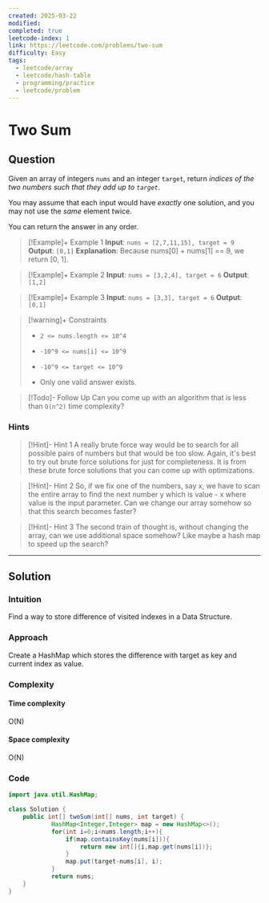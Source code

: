 ```yaml
---
created: 2025-03-22
modified: 
completed: true
leetcode-index: 1
link: https://leetcode.com/problems/two-sum
difficulty: Easy
tags:
  - leetcode/array
  - leetcode/hash-table
  - programming/practice
  - leetcode/problem
---
```

# Two Sum

## Question
Given an array of integers `nums` and an integer `target`, return *indices of the two numbers such that they add up to `target`*.

You may assume that each input would have *exactly* one solution, and you may not use the *same* element twice.

You can return the answer in any order.

 

>[!Example]+ Example 1
>**Input**: `nums = [2,7,11,15], target = 9`
>**Output**: `[0,1]`
>**Explanation**:
>Because nums[0] + nums[1] == 9, we return [0, 1]. 

>[!Example]+ Example 2
>**Input**: `nums = [3,2,4], target = 6`
>**Output**: `[1,2]
`

>[!Example]+ Example 3
>**Input**: `nums = [3,3], target = 6`
>**Output**: `[0,1]
`

>[!warning]+ Constraints
>- `2 <= nums.length <= 10^4`
>
>- `-10^9 <= nums[i] <= 10^9`
>
>- `-10^9 <= target <= 10^9`
>
>- Only one valid answer exists.

>[!Todo]- Follow Up
>Can you come up with an algorithm that is less than `O(n^2)` time complexity?
### Hints
>[!Hint]- Hint 1
>A really brute force way would be to search for all possible pairs of numbers but that would be too slow. Again, it's best to try out brute force solutions for just for completeness. It is from these brute force solutions that you can come up with optimizations.

>[!Hint]- Hint 2
>So, if we fix one of the numbers, say x, we have to scan the entire array to find the next number y which is value - x where value is the input parameter. Can we change our array somehow so that this search becomes faster?

>[!Hint]- Hint 3
>The second train of thought is, without changing the array, can we use additional space somehow? Like maybe a hash map to speed up the search?

---
## Solution

### Intuition
Find a way to store difference of visited indexes in a Data Structure.


### Approach
Create a HashMap which stores the difference with target as key and current index as value.

### Complexity

#### Time complexity
O(N)

#### Space complexity
O(N)

### Code
```Java
import java.util.HashMap;

class Solution {
    public int[] twoSum(int[] nums, int target) {
            HashMap<Integer,Integer> map = new HashMap<>();
            for(int i=0;i<nums.length;i++){
                if(map.containsKey(nums[i])){
                    return new int[]{i,map.get(nums[i])};
                }
                map.put(target-nums[i], i);
            } 
            return nums;
    }
}
```